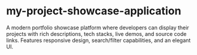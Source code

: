 # my-project-showcase-application
 A modern portfolio showcase platform where developers can display their projects with rich descriptions, tech stacks, live demos, and source code links. Features responsive design, search/filter capabilities, and an elegant UI.
